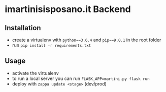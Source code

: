 # imartinisisposano.it Backend

## Installation

* create a virtualenv with `python==3.6.4` and `pip==9.0.1` in the root folder
* run `pip install -r requirements.txt`

## Usage

* activate the virtualenv
* to run a local server you can run `FLASK_APP=martini.py flask run`
* deploy with `zappa update <stage>` (dev/prod)